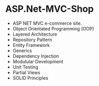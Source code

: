 # ASP.Net-MVC-Shop

- ASP NET MVC e-commerce site.
- Object Orientated Programming (OOP)
- Layered Architecture
- Repository Pattern
- Entity Framework
- Generics
- Dependency Injection
- Modulular Development
- Unit Testing
- Partial Views
- SOLID Principles 